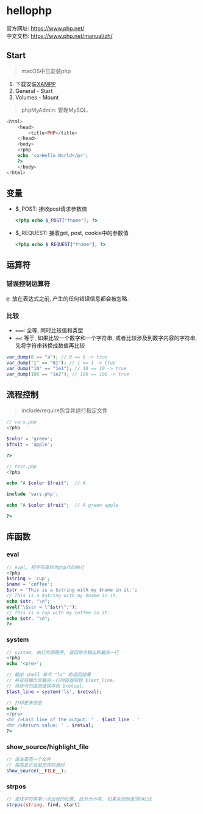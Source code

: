 # hellophp

官方网址: <https://www.php.net/>  
中文文档: <https://www.php.net/manual/zh/>

## Start

> macOS中已安装php

1. 下载安装[XAMPP](https://www.apachefriends.org/zh_cn/index.html)
1. General - Start
1. Volumes - Mount

> phpMyAdmin: 管理MySQL.

```php
<html>
    <head>
        <title>PHP</title>
    </head>
    <body>
    <?php
    echo '<p>Hello World</p>';
    ?>
    </body>
</html>
```

## 变量

- $_POST: 接收post请求参数值

    ```php
    <?php echo $_POST["fname"]; ?>
    ```

- $_REQUEST: 接收get, post, cookie中的参数值

    ```php
    <?php echo $_REQUEST["fname"]; ?>
    ```

## 运算符

### 错误控制运算符

`@`: 放在表达式之前, 产生的任何错误信息都会被忽略.

### 比较

- `===`: 全等, 同时比较值和类型
- `==`: 等于, 如果比较一个数字和一个字符串, 或者比较涉及到数字内容的字符串, 先将字符串转换成数值再比较

```php
var_dump(0 == "a"); // 0 == 0 -> true
var_dump("1" == "01"); // 1 == 1 -> true
var_dump("10" == "1e1"); // 10 == 10 -> true
var_dump(100 == "1e2"); // 100 == 100 -> true
```

## 流程控制

> include/require包含并运行指定文件

```php
// vars.php
<?php

$color = 'green';
$fruit = 'apple';

?>

// test.php
<?php

echo "A $color $fruit";  // A

include 'vars.php';

echo "A $color $fruit";  // A green apple

?>
```

## 库函数

### eval

```php
// eval, 把字符串作为php代码执行
<?php
$string = 'cup';
$name = 'coffee';
$str = 'This is a $string with my $name in it.';
// This is a $string with my $name in it.
echo $str. "\n";
eval("\$str = \"$str\";");
// This is a cup with my coffee in it.
echo $str. "\n";
?>
```

### system

```php
// system, 执行外部程序, 返回命令输出的最后一行
<?php
echo '<pre>';

// 输出 shell 命令 "ls" 的返回结果
// 并且将输出的最后一行内容返回到 $last_line。
// 将命令的返回值保存到 $retval。
$last_line = system('ls', $retval);

// 打印更多信息
echo '
</pre>
<hr />Last line of the output: ' . $last_line . '
<hr />Return value: ' . $retval;
?>
```

### show_source/highlight_file

```php
// 语法高亮一个文件
// 高亮显示当前文件的源码
show_source(__FILE__);
```

### strpos

```php
// 查找字符串第一次出现的位置, 区分大小写, 如果未找到返回FALSE
strpos(string, find, start)
```
